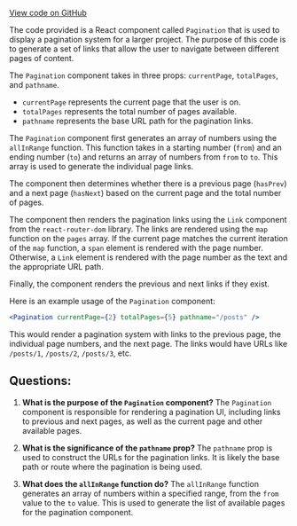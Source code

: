 [View code on GitHub](https://github.com/igorkamyshev/farfetched/apps/showcase/react-real-world-pokemons/src/features/pagination.tsx)

The code provided is a React component called `Pagination` that is used to display a pagination system for a larger project. The purpose of this code is to generate a set of links that allow the user to navigate between different pages of content.

The `Pagination` component takes in three props: `currentPage`, `totalPages`, and `pathname`. 

- `currentPage` represents the current page that the user is on.
- `totalPages` represents the total number of pages available.
- `pathname` represents the base URL path for the pagination links.

The `Pagination` component first generates an array of numbers using the `allInRange` function. This function takes in a starting number (`from`) and an ending number (`to`) and returns an array of numbers from `from` to `to`. This array is used to generate the individual page links.

The component then determines whether there is a previous page (`hasPrev`) and a next page (`hasNext`) based on the current page and the total number of pages.

The component then renders the pagination links using the `Link` component from the `react-router-dom` library. The links are rendered using the `map` function on the `pages` array. If the current page matches the current iteration of the `map` function, a `span` element is rendered with the page number. Otherwise, a `Link` element is rendered with the page number as the text and the appropriate URL path.

Finally, the component renders the previous and next links if they exist.

Here is an example usage of the `Pagination` component:

```jsx
<Pagination currentPage={2} totalPages={5} pathname="/posts" />
```

This would render a pagination system with links to the previous page, the individual page numbers, and the next page. The links would have URLs like `/posts/1`, `/posts/2`, `/posts/3`, etc.
## Questions: 
 1. **What is the purpose of the `Pagination` component?**
The `Pagination` component is responsible for rendering a pagination UI, including links to previous and next pages, as well as the current page and other available pages.

2. **What is the significance of the `pathname` prop?**
The `pathname` prop is used to construct the URLs for the pagination links. It is likely the base path or route where the pagination is being used.

3. **What does the `allInRange` function do?**
The `allInRange` function generates an array of numbers within a specified range, from the `from` value to the `to` value. This is used to generate the list of available pages for the pagination component.